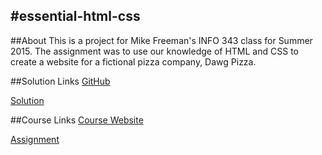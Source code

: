 #essential-html-css
-------------------

##About
This is a project for Mike Freeman's INFO 343 class for Summer 2015. The assignment was to use our knowledge of HTML and CSS to create a website for a fictional pizza company, Dawg Pizza. 

##Solution Links
[GitHub](https://github.com/Taurvi/essential-html-css)

[Solution](https://students.washington.edu/srimbak/info343/essential-html-css/)


##Course Links
[Course Website](http://faculty.washington.edu/mikefree/info343/#/)

[Assignment](http://faculty.washington.edu/mikefree/info343/#/challenges/html-css)
